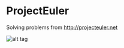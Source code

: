 ProjectEuler
============

Solving problems from http://projecteuler.net

![alt tag](https://projecteuler.net/profile/MaximGL.png)
